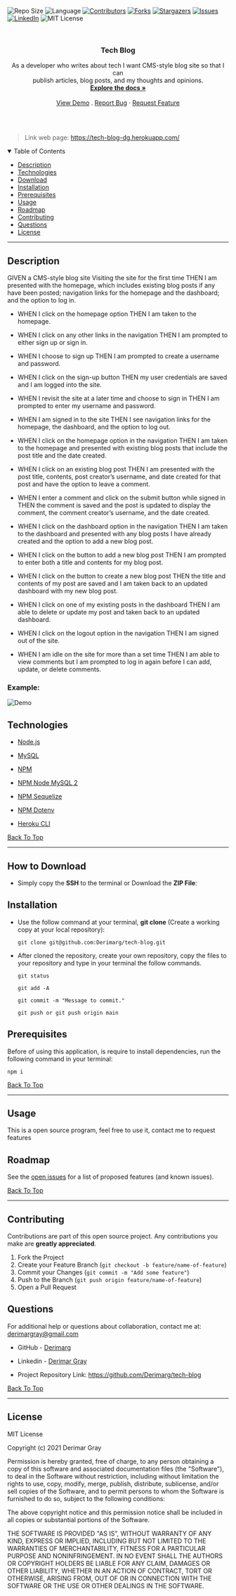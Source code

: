 
![Repo Size][repo-size]
![Language][GitHub-language]
[![Contributors][contributors-shield]][contributors-url]
[![Forks][forks-shield]][forks-url]
[![Stargazers][stars-shield]][stars-url]
[![Issues][issues-shield]][issues-url]
[![LinkedIn][linkedin-shield]][linkedin-url]
![MIT License][license-shield]

<br />
<p align="center">

<h3 align="center" id="tech-blog">Tech Blog</h3>

<p align="center">
As a developer who writes about tech
I want CMS-style blog site so that I can<br> publish articles, blog posts, and my thoughts and opinions.

<br />
<a href="#how-to-download"><strong>Explore the docs »</strong></a>
<br />
<br />
<a href="#example">View Demo</a>
.
<a href="https://github.com/Derimarg/tech-blog/issues">Report Bug</a>
·
<a href="https://github.com/Derimarg/tech-blog/issues">Request Feature</a>
</p>
</p>
<br />
<br />

> Link web page: https://tech-blog-dg.herokuapp.com/

<details open="open">
<summary>Table of Contents</summary>
<ul>
<li><a href="#description">Description</a></li>
<li><a href="#technologies">Technologies</a></li>
<li><a href="#how-to-download">Download</a></li>
<li><a href="#installation">Installation</a></li>
<li><a href="#prerequisites">Prerequisites</a></li>
<li><a href="#usage">Usage</a></li>
<li><a href="#roadmap">Roadmap</a></li>
<li><a href="#contributing">Contributing</a></li>
<li><a href="#questions">Questions</a></li>
<li><a href="#license">License</a></li>
</ul>
</details>

---
  
## Description
  
GIVEN a CMS-style blog site
Visiting the site for the first time
THEN I am presented with the homepage, which includes existing blog posts if any have been posted; navigation links for the homepage and the dashboard; and the option to log in.

- WHEN I click on the homepage option
THEN I am taken to the homepage.

- WHEN I click on any other links in the navigation
THEN I am prompted to either sign up or sign in.

- WHEN I choose to sign up
THEN I am prompted to create a username and password.

- WHEN I click on the sign-up button
THEN my user credentials are saved and I am logged into the site.

- WHEN I revisit the site at a later time and choose to sign in
THEN I am prompted to enter my username and password.

- WHEN I am signed in to the site
THEN I see navigation links for the homepage, the dashboard, and the option to log out.

- WHEN I click on the homepage option in the navigation
THEN I am taken to the homepage and presented with existing blog posts that include the post title and the date created.

- WHEN I click on an existing blog post
THEN I am presented with the post title, contents, post creator’s username, and date created for that post and have the option to leave a comment.

- WHEN I enter a comment and click on the submit button while signed in
THEN the comment is saved and the post is updated to display the comment, the comment creator’s username, and the date created.

- WHEN I click on the dashboard option in the navigation
THEN I am taken to the dashboard and presented with any blog posts I have already created and the option to add a new blog post.

- WHEN I click on the button to add a new blog post
THEN I am prompted to enter both a title and contents for my blog post.

- WHEN I click on the button to create a new blog post
THEN the title and contents of my post are saved and I am taken back to an updated dashboard with my new blog post.

- WHEN I click on one of my existing posts in the dashboard
THEN I am able to delete or update my post and taken back to an updated dashboard.

- WHEN I click on the logout option in the navigation
THEN I am signed out of the site.

- WHEN I am idle on the site for more than a set time
THEN I am able to view comments but I am prompted to log in again before I can add, update, or delete comments.


### Example:
  
  ![Demo](/public/assets/images/demo.gif)


## Technologies

- <p><a href="https://nodejs.org/">Node.js</a></p>
- <p><a href="https://dev.mysql.com">MySQL</a></p>
- <p><a href="https://www.npmjs.com/">NPM</a></p>
- <p><a href="https://www.npmjs.com/package/mysql2">NPM Node MySQL 2</a></p>
- <p><a href="https://www.npmjs.com/package/sequelize">NPM Sequelize</a></p>
- <p><a href="https://www.npmjs.com/package/dotenv">NPM Dotenv</a></p>
- <p><a href="https://www.npmjs.com/package/heroku">Heroku CLI</a></p>

[Back To Top](#tech-blog)

---

## How to Download

- Simply copy the **SSH** to the terminal or Download the **ZIP File**:

## Installation

- Use the follow command at your terminal, **git clone** (Create a working copy at your local repository):

  ```
  git clone git@github.com:Derimarg/tech-blog.git
  ```

- After cloned the repository, create your own repository, copy the files to your repository and type in your terminal the follow commands. 

  ```
  git status

  git add -A

  git commit -m "Message to commit."

  git push or git push origin main
  ```

## Prerequisites

Before of using this application, is require to install dependencies, run the following command in your terminal:

  ```
  npm i
  ```

[Back To Top](#tech-blog)

---


## Usage

This is a open source program, feel free to use it, contact me to request features
    

<!-- ROADMAP -->
## Roadmap

See the [open issues](https://github.com/Derimarg/tech-blog/issues) for a list of proposed features (and known issues).

[Back To Top](#tech-blog)

---

<!-- CONTRIBUTORS -->
## Contributing

Contributions are part of this open source project. Any contributions you make are **greatly appreciated**.

1. Fork the Project
2. Create your Feature Branch (`git checkout -b feature/name-of-feature`)
3. Commit your Changes (`git commit -m "Add some feature"`)
4. Push to the Branch (`git push origin feature/name-of-feature`)
5. Open a Pull Request



## Questions

For additional help or questions about collaboration, contact me at: derimargray@gmail.com

- GitHub - [Derimarg](https://github.com/Derimarg/)

- Linkedin - [Derimar Gray](https://www.linkedin.com/in/derimar-gray-676275132/)
- Project Repository Link: https://github.com/Derimarg/tech-blog

[Back To Top](#tech-blog)

---


## License

MIT License

Copyright (c) 2021 Derimar Gray

Permission is hereby granted, free of charge, to any person obtaining a copy of this software and associated documentation files (the "Software"), to deal in the Software without restriction, including without limitation the rights to use, copy, modify, merge, publish, distribute, sublicense, and/or sell copies of the Software, and to permit persons to whom the Software is furnished to do so, subject to the following conditions:

The above copyright notice and this permission notice shall be included in all copies or substantial portions of the Software.

THE SOFTWARE IS PROVIDED "AS IS", WITHOUT WARRANTY OF ANY KIND, EXPRESS OR IMPLIED, INCLUDING BUT NOT LIMITED TO THE WARRANTIES OF MERCHANTABILITY, FITNESS FOR A PARTICULAR PURPOSE AND NONINFRINGEMENT. IN NO EVENT SHALL THE AUTHORS OR COPYRIGHT HOLDERS BE LIABLE FOR ANY CLAIM, DAMAGES OR OTHER LIABILITY, WHETHER IN AN ACTION OF CONTRACT, TORT OR OTHERWISE, ARISING FROM, OUT OF OR IN CONNECTION WITH THE SOFTWARE OR THE USE OR OTHER DEALINGS IN THE SOFTWARE.
  

[repo-size]: https://img.shields.io/github/repo-size/Derimarg/tech-blog?style=for-the-badge
[GitHub-language]: https://img.shields.io/github/languages/top/Derimarg/tech-blog?color=yellow&style=for-the-badge
[contributors-shield]: https://img.shields.io/github/contributors/Derimarg/tech-blog.svg?style=for-the-badge
[contributors-url]: https://github.com/Derimarg/tech-blog/graphs/contributors
[forks-shield]: https://img.shields.io/github/forks/Derimarg/tech-blog.svg?color=9cf&style=for-the-badge
[forks-url]: https://github.com/Derimarg/tech-blog/network/members
[stars-shield]: https://img.shields.io/github/stars/Derimarg/tech-blog.svg?color=blueviolet&style=for-the-badge
[stars-url]: https://github.com/Derimarg/tech-blog/stargazers
[issues-shield]: https://img.shields.io/github/issues/Derimarg/tech-blog.svg?style=for-the-badge
[issues-url]: https://github.com/Derimarg/tech-blog/issues
[license-shield]: https://img.shields.io/static/v1?label=license&message=MIT&color=yellowgreen.svg&style=for-the-badge
[linkedin-shield]: https://img.shields.io/badge/-LinkedIn-black.svg?style=for-the-badge&logo=linkedin&colorB=555
[linkedin-url]: https://www.linkedin.com/in/derimar-gray-676275132/
  